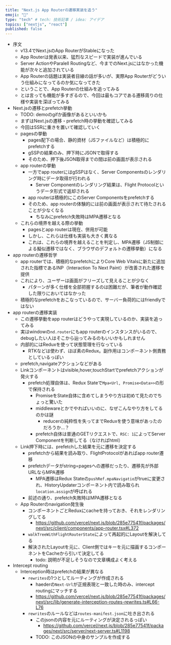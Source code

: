 ```yaml
---
title: "Next.js App Routerの遷移実装を追う"
emoji: "🚀"
type: "tech" # tech: 技術記事 / idea: アイデア
topics: ["nextjs", "react"]
published: false
---
```


- 序文
  - v13.4でNext.jsのApp RouterがStableになった
  - App Routerは発表以来、猛烈なスピードで実装が進んでいる
  - Server ActionやParalell Routingなど、今までのNext.jsにはなかった機能が次々と追加されている
  - App Routerの話題は実装者目線の話が多いが、実際App Routerがどういう仕組みになってるのか気になってきた
  - ということで、App Routerの仕組みを追ってみる
  - とは言っても機能が多すぎるので、今回は最もコアである遷移周りの仕様や実装を深ぼってみる
- Next.jsの遷移とprefetch挙動
  - TODO: demoのgifか画像があるといいかも
  - まずはNext.jsの遷移・prefetch時の挙動を確認してみる
  - 今回はSSRに重きを置いて確認していく
  - pagesの挙動
    - pages配下の場合、静的資材（JSファイルなど）は積極的にprefetchする
    - gSSPの結果のみ、押下時にJSONで取得する
    - そのため、押下後JSON取得までの間は前の画面が表示される
  - app routerの挙動
    - 一方でapp routerにはgSSPはなく、Server Componentsのレンダリング時にデータ取得が行われる
      - Server Componentのレンダリング結果は、Flight Protocolというデータ形式で返却される
    - app routerは積極的にこのServer Componentsをprefetchする
    - そのため、app routerの体験的には前の画面が表示されて待たされることが少なくなる
      - ちなみにprefetch失敗時はMPA遷移となる
  - これらの境界を越える際の挙動
    - pagesとapp routerは現在、併用が可能
    - しかし、これらは仕様も実装も大きく異なる
    - これは、これらの境界を越えることを判定し、MPA遷移（JS制御による擬似遷移ではなく、ブラウザのデフォルトの遷移挙動）になる
- app routerの遷移哲学
  - app routerでは、積極的なprefetchによりCore Web Vitalsに新たに追加された指標であるINP（Interaction To Next Paint）が改善された遷移を提供
  - これにより、ユーザーは画面がフリーズして見えることが少なく
    - パターンが多く仕様を全部把握するのは困難だが、筆者が動作確認した限りにおいてはなかった
  - 積極的なprefetchをおこなっているので、サーバー負荷的にはfriendlyではない
- app routerの遷移実装
  - この遷移挙動をapp routerはどうやって実現しているのか、実装を追ってみる
  - 実はwindowの`nd.router`にもapp routerのインスタンスがいるので、debugしたい人はそこから辿ってみるのもいいかもしれません
  - 内部的にはReduxを使って状態管理を行なっている
    - RTKなどは使わず、ほぼ素のRedux。副作用はコンポーネント側責務としているっぽい
  - prefetch,navigateアクションなどがある
  - Linkコンポーネントはvisible,hover,touchStartでprefetchアクションが発火する
    - prefetch処理自体は、Redux Stateで`Mpa<Url, Promise<Data>>`の形で保持される
      - PromiseをState自体に含めてしまうやり方は初めて見たのでちょっと驚いた
      - middlewareとかでやればいいのに、なぜこんなやり方をしてるのかは謎
        - reducerの純粋性を失ってまでReduxを使う意味があったのだろうか...？
      - prefetch自体は普通のGETリクエストで、`RSC: 1`によってServer Componentを判断してる（なければhtml）
  - Link押下時には、prefetchした結果を元に遷移を決定する
    - prefetchから結果を読み取り、FlightProtocolがあればapp router遷移
    - prefetchデータがstring=pagesへの遷移だったり、遷移先が外部URLならMPA遷移
      - MPA遷移はRedux Stateの`pushRef.mpaNavigatio`がtrueに変更され、HistoryUpdaterコンポーネント内で読み取られ`location.assign`が呼ばれる
    - 前述の通り、prefetch失敗時はMPA遷移となる
  - App Routerのnavigation発生後
    - コンポーネントごとReduxにcacheを持っておき、それをレンダリングしてる
      - https://github.com/vercel/next.js/blob/285e77541f/packages/next/src/client/components/app-router.tsx#L372
    - `walkTreeWithFlightRouterState`によって再起的にLayoutを解決してる
    - 解決されたLayoutを元に、Client側ではキーを元に描画するコンポーネントをCacheから引いて決定してる
      - todo: 説明が不足しそうなので文章構成よく考える
- Intercept routing
  - Interception時はprefetchの結果が異なる
    - `rewrites`の1つとしてルーティングが作成される
      - haederの`Next-Url`が正規表現と一致した時のみ、intercept routingにマッチする
      - https://github.com/vercel/next.js/blob/285e77541f/packages/next/src/lib/generate-interception-routes-rewrites.ts#L66-L76
    - `rewrites`のルールなどは`routes-manifest.json`に吐き出される
      - このjsonの内容を元にルーティングが決定されるっぽい
        - https://github.com/vercel/next.js/blob/285e77541f/packages/next/src/server/next-server.ts#L1198
      - TODO: このJSONの中身のサンプルを作成する

